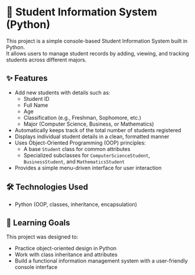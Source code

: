 # 📌 Student Information System (Python)

This project is a simple console-based Student Information System built in Python.  
It allows users to manage student records by adding, viewing, and tracking students across different majors.


## ✨ Features

- Add new students with details such as:
  - Student ID
  - Full Name
  - Age
  - Classification (e.g., Freshman, Sophomore, etc.)
  - Major (Computer Science, Business, or Mathematics)
- Automatically keeps track of the total number of students registered
- Displays individual student details in a clean, formatted manner
- Uses Object-Oriented Programming (OOP) principles:
  - A base `Student` class for common attributes
  - Specialized subclasses for `ComputerScienceStudent`, `BusinessStudent`, and `MathematicsStudent`
- Provides a simple menu-driven interface for user interaction


## 🛠️ Technologies Used

- Python (OOP, classes, inheritance, encapsulation)


## 🎯 Learning Goals

This project was designed to:

-  Practice object-oriented design in Python
- Work with class inheritance and attributes
- Build a functional information management system with a user-friendly console interface
